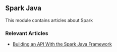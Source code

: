 ## Spark Java

This module contains articles about Spark

### Relevant Articles
- [Building an API With the Spark Java Framework](https://www.baeldung.com/spark-framework-rest-api)
